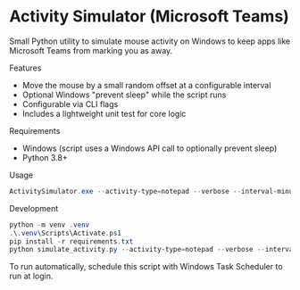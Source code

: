 # Activity Simulator (Microsoft Teams)

Small Python utility to simulate mouse activity on Windows to keep apps like Microsoft Teams from marking you as away.

Features
- Move the mouse by a small random offset at a configurable interval
- Optional Windows "prevent sleep" while the script runs
- Configurable via CLI flags
- Includes a lightweight unit test for core logic

Requirements
- Windows (script uses a Windows API call to optionally prevent sleep)
- Python 3.8+

Usage

```powershell
ActivitySimulator.exe --activity-type=notepad --verbose --interval-minutes=1
```

Development

```powershell
python -m venv .venv
.\.venv\Scripts\Activate.ps1
pip install -r requirements.txt
python simulate_activity.py --activity-type=notepad --verbose --interval-minutes=1
```

To run automatically, schedule this script with Windows Task Scheduler to run at login.
